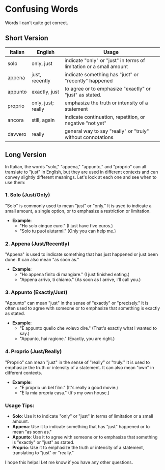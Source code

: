 # Confusing Words

Words I can't quite get correct.

## Short Version

| Italian | English            | Usage                                                              |
| ------- | ------------------ | ------------------------------------------------------------------ |
| solo    | only, just         | indicate "only" or "just" in terms of limitation or a small amount |
| appena  | just, recently     | indicate something has "just" or "recently" happened               |
| appunto | exactly, just      | to agree or to emphasize "exactly" or "just" as stated.            |
| proprio | only, just; really | emphasize the truth or intensity of a statement                    |
| ancora  | still, again       | indicate continuation, repetition, or negative "not yet"           |
| davvero | really             | general way to say "really" or "truly" without connotations        |

## Long Version

In Italian, the words "solo," "appena," "appunto," and "proprio" can all translate to "just" in English, but they are used in different contexts and can convey slightly different meanings. Let's look at each one and see when to use them:

### 1. Solo (Just/Only)
"Solo" is commonly used to mean "just" or "only." It is used to indicate a small amount, a single option, or to emphasize a restriction or limitation.

- **Example**:
  - "Ho solo cinque euro." (I just have five euros.)
  - "Solo tu puoi aiutarmi." (Only you can help me.)

### 2. Appena (Just/Recently)
"Appena" is used to indicate something that has just happened or just been done. It can also mean "as soon as."

- **Example**:
  - "Ho appena finito di mangiare." (I just finished eating.)
  - "Appena arrivo, ti chiamo." (As soon as I arrive, I'll call you.)

### 3. Appunto (Exactly/Just)
"Appunto" can mean "just" in the sense of "exactly" or "precisely." It is often used to agree with someone or to emphasize that something is exactly as stated.

- **Example**:
  - "È appunto quello che volevo dire." (That's exactly what I wanted to say.)
  - "Appunto, hai ragione." (Exactly, you are right.)

### 4. Proprio (Just/Really)
"Proprio" can mean "just" in the sense of "really" or "truly." It is used to emphasize the truth or intensity of a statement. It can also mean "own" in different contexts.

- **Example**:
  - "È proprio un bel film." (It's really a good movie.)
  - "È la mia propria casa." (It's my own house.)

### Usage Tips:
- **Solo**: Use it to indicate "only" or "just" in terms of limitation or a small amount.
- **Appena**: Use it to indicate something that has "just" happened or to mean "as soon as."
- **Appunto**: Use it to agree with someone or to emphasize that something is "exactly" or "just" as stated.
- **Proprio**: Use it to emphasize the truth or intensity of a statement, translating to "just" or "really."

I hope this helps! Let me know if you have any other questions.